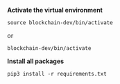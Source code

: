 **Activate the virtual environment**

```
source blockchain-dev/bin/activate
```

or

```
blockchain-dev/bin/activate
```

**Install all packages**
```
pip3 install -r requirements.txt
```